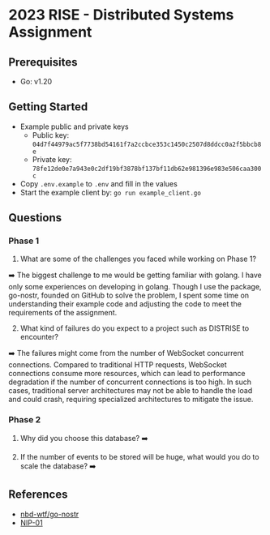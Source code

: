 # 2023 RISE - Distributed Systems Assignment

## Prerequisites

* Go: v1.20

## Getting Started

* Example public and private keys
  - Public key: `04d7f44979ac5f7738bd54161f7a2ccbce353c1450c2507d8ddcc0a2f5bbcb8e`
  - Private key: `78fe12de0e7a943e0c2df19bf3878bf137bf11db62e981396e983e506caa300c`
* Copy `.env.example` to `.env` and fill in the values
* Start the example client by: `go run example_client.go`

## Questions

### Phase 1

1. What are some of the challenges you faced while working on Phase 1?

➡️ The biggest challenge to me would be getting familiar with golang. I have only some experiences on developing in golang. Though I use the package, go-nostr, founded on GitHub to solve the problem, I spent some time on understanding their example code and adjusting the code to meet the requirements of the assignment.

2. What kind of failures do you expect to a project such as DISTRISE to encounter?

➡️ The failures might come from the number of WebSocket concurrent connections. Compared to traditional HTTP requests, WebSocket connections consume more resources, which can lead to performance degradation if the number of concurrent connections is too high. In such cases, traditional server architectures may not be able to handle the load and could crash, requiring specialized architectures to mitigate the issue.

### Phase 2

1. Why did you choose this database?
➡️ 

2. If the number of events to be stored will be huge, what would you do to scale the database?
➡️ 

## References

* [nbd-wtf/go-nostr](https://github.com/nbd-wtf/go-nostr)
* [NIP-01](https://github.com/nostr-protocol/nips/blob/master/01.md)
